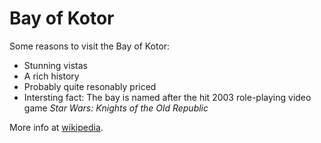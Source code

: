 # Bay of Kotor

Some reasons to visit the Bay of Kotor:
- Stunning vistas
- A rich history
- Probably quite resonably priced
- Intersting fact: The bay is named after the hit 2003 role-playing video game *Star Wars: Knights of the Old Republic*

More info at [wikipedia](https://en.wikipedia.org/wiki/Bay_of_Kotor).

